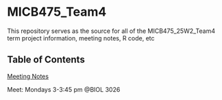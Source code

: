 # MICB475_Team4
This repository serves as the source for all of the MICB475_25W2_Team4 term project information, meeting notes, R code, etc

## Table of Contents
  [Meeting Notes](#meeting_notes/)
  
  Meet: Mondays 3-3:45 pm @BIOL 3026
